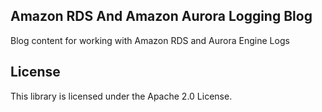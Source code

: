 ## Amazon RDS And Amazon Aurora Logging Blog

Blog content for working with Amazon RDS and Aurora Engine Logs

## License

This library is licensed under the Apache 2.0 License. 
